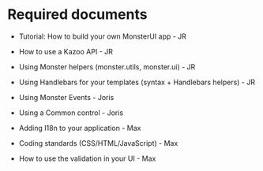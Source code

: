 # Required documents
* Tutorial: How to build your own MonsterUI app - JR
* How to use a Kazoo API - JR
* Using Monster helpers (monster.utils, monster.ui) - JR
* Using Handlebars for your templates (syntax + Handlebars helpers) - JR

* Using Monster Events - Joris
* Using a Common control - Joris

* Adding I18n to your application - Max
* Coding standards (CSS/HTML/JavaScript) - Max
* How to use the validation in your UI - Max
